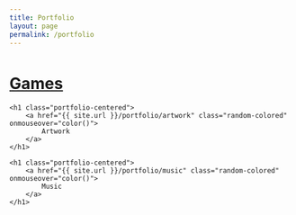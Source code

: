 ```yaml
---
title: Portfolio
layout: page
permalink: /portfolio
---
```


<head>  
<script src="color.js"></script>  
</head>  


<body>
    <h1 class="portfolio-centered" style="margin-top: 3rem">
        <a href="{{ site.url }}/portfolio/games" class="random-colored" onmouseover="color()">
            Games
        </a>
    </h1>

    <h1 class="portfolio-centered">
        <a href="{{ site.url }}/portfolio/artwork" class="random-colored" onmouseover="color()">        
            Artwork
        </a>
    </h1>

    <h1 class="portfolio-centered">
        <a href="{{ site.url }}/portfolio/music" class="random-colored" onmouseover="color()">
            Music
        </a>
    </h1>
</body>
